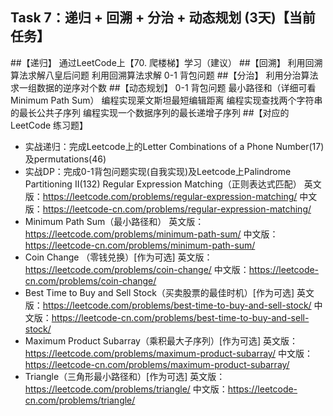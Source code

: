 ## Task 7：递归 + 回溯 + 分治 + 动态规划 (3天)【当前任务】

##【递归】
通过LeetCode上【70. 爬楼梯】学习（建议）
##【回溯】
利用回溯算法求解八皇后问题
利用回溯算法求解 0-1 背包问题
##【分治】
利用分治算法求一组数据的逆序对个数
##【动态规划】
0-1 背包问题
最小路径和（详细可看 Minimum Path Sum）
编程实现莱文斯坦最短编辑距离
编程实现查找两个字符串的最长公共子序列
编程实现一个数据序列的最长递增子序列
##【对应的 LeetCode 练习题】
-   实战递归：完成Leetcode上的Letter Combinations of a Phone Number(17)
及permutations(46)
-   实战DP：完成0-1背包问题实现(自我实现)及Leetcode上Palindrome Partitioning II(132) 
Regular Expression Matching（正则表达式匹配）
英文版：https://leetcode.com/problems/regular-expression-matching/
中文版：https://leetcode-cn.com/problems/regular-expression-matching/
-   Minimum Path Sum（最小路径和）
英文版：https://leetcode.com/problems/minimum-path-sum/
中文版：https://leetcode-cn.com/problems/minimum-path-sum/
-   Coin Change （零钱兑换）[作为可选]
英文版：https://leetcode.com/problems/coin-change/
中文版：https://leetcode-cn.com/problems/coin-change/
-   Best Time to Buy and Sell Stock（买卖股票的最佳时机）[作为可选]
英文版：https://leetcode.com/problems/best-time-to-buy-and-sell-stock/
中文版：https://leetcode-cn.com/problems/best-time-to-buy-and-sell-stock/
-   Maximum Product Subarray（乘积最大子序列）[作为可选]
英文版：https://leetcode.com/problems/maximum-product-subarray/
中文版：https://leetcode-cn.com/problems/maximum-product-subarray/
-   Triangle（三角形最小路径和）[作为可选]
英文版：https://leetcode.com/problems/triangle/
中文版：https://leetcode-cn.com/problems/triangle/